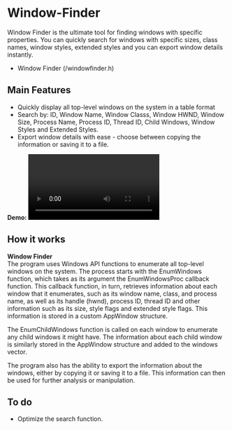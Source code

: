# Window-Finder
Window Finder is the ultimate tool for finding windows with specific properties. You can quickly search for windows with specific sizes, class names, window styles, extended styles and you can export window details instantly.

* Window Finder (/windowfinder.h)

## Main Features

* Quickly display all top-level windows on the system in a table format
* Search by: ID, Window Name, Window Classs, Window HWND, Window Size, Process Name, Process ID, Thread ID, Child Windows, Window Styles and Extended Styles.
* Export window details with ease - choose between copying the information or saving it to a file.

<b>Demo:</b>
![](https://github.com/Apex-master/Window-Finder/blob/main/windowfinderdemo.mp4)

## How it works
<b>Window Finder</b><br/>
The program uses Windows API functions to enumerate all top-level windows on the system. The process starts with the EnumWindows function, which takes as its argument the EnumWindowsProc callback function. This callback function, in turn, retrieves information about each window that it enumerates, such as its window name, class, and process name, as well as its handle (hwnd), process ID, thread ID and other information such as its size, style flags and extended style flags. This information is stored in a custom AppWindow structure.

The EnumChildWindows function is called on each window to enumerate any child windows it might have. The information about each child window is similarly stored in the AppWindow structure and added to the windows vector.

The program also has the ability to export the information about the windows, either by copying it or saving it to a file. This information can then be used for further analysis or manipulation.

## To do
* Optimize the search function.
